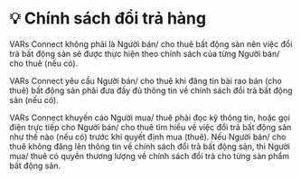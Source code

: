 # 💡 Chính sách đổi trả hàng

VARs Connect không phải là Người bán/ cho thuê bất động sản nên việc đổi trả bất động sản sẽ được thực hiện theo chính sách của từng Người bán/ cho thuê (nếu có).

VARs Connect yêu cầu Người bán/ cho thuê khi đăng tin bài rao bán (cho thuê) bất động sản phải đưa đầy đủ thông tin về chính sách đổi trả bất động sản (nếu có).

VARs Connect khuyến cáo Người mua/ thuê phải đọc kỹ thông tin, hoặc gọi điện trực tiếp cho Người bán/ cho thuê tìm hiểu về việc đổi trả bất động sản như thế nào (nếu có) trước khi quyết định mua (thuê). Nếu Người bán/ cho thuê không đăng lên thông tin về chính sách đổi trả bất động sản, thì Người mua/ thuê có quyền thương lượng về chính sách đổi trả cho từng sản phẩm bất động sản.

